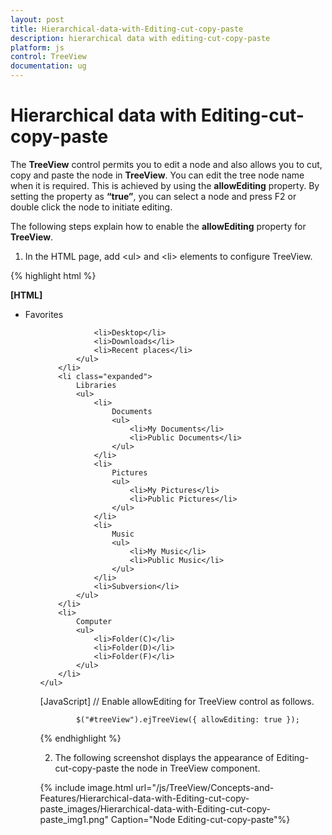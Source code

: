 ```yaml
---
layout: post
title: Hierarchical-data-with-Editing-cut-copy-paste
description: hierarchical data with editing-cut-copy-paste
platform: js
control: TreeView
documentation: ug
---
```


# Hierarchical data with Editing-cut-copy-paste

The **TreeView** control permits you to edit a node and also allows you to cut, copy and paste the node in **TreeView**. You can edit the tree node name when it is required. This is achieved by using the **allowEditing** property. By setting the property as **“true”**, you can select a node and press F2 or double click the node to initiate editing.

The following steps explain how to enable the **allowEditing** property for **TreeView**.

1. In the HTML page, add &lt;ul&gt; and &lt;li&gt; elements to configure TreeView.

{% highlight html %}

**[HTML]**
<ul id="treeView">
        <li class="expanded">
            Favorites
            <ul>

                <li>Desktop</li>
                <li>Downloads</li>
                <li>Recent places</li>
            </ul>
        </li>
        <li class="expanded">
            Libraries
            <ul>
                <li>
                    Documents
                    <ul>
                        <li>My Documents</li>
                        <li>Public Documents</li>
                    </ul>
                </li>
                <li>
                    Pictures
                    <ul>
                        <li>My Pictures</li>
                        <li>Public Pictures</li>
                    </ul>
                </li>
                <li>
                    Music
                    <ul>
                        <li>My Music</li>
                        <li>Public Music</li>
                    </ul>
                </li>
                <li>Subversion</li>
            </ul>
        </li>
        <li>
            Computer
            <ul>
                <li>Folder(C)</li>
                <li>Folder(D)</li>
                <li>Folder(F)</li>
            </ul>
        </li>
    </ul>

[JavaScript]
// Enable allowEditing for TreeView control as follows.

            $("#treeView").ejTreeView({ allowEditing: true });



{% endhighlight %}



2. The following screenshot displays the appearance of Editing-cut-copy-paste the node in TreeView component.

{% include image.html url="/js/TreeView/Concepts-and-Features/Hierarchical-data-with-Editing-cut-copy-paste_images/Hierarchical-data-with-Editing-cut-copy-paste_img1.png" Caption="Node Editing-cut-copy-paste"%}

